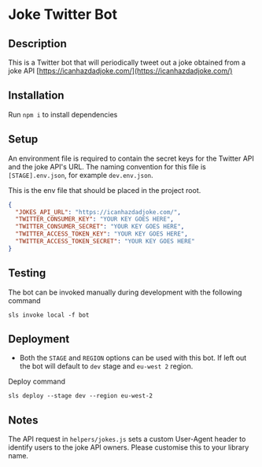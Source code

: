 <!--
title: Joke Twitter Bot
description: Twitter bot that will periodically tweet out a joke obtained from a joke API.
layout: Doc
framework: v1
platform: AWS
language: nodeJS
authorLink: 'https://github.com/Fixy250185'
authorName: 'Craig Sweaton'
authorAvatar: 'https://avatars0.githubusercontent.com/u/26969518?v=4&s=140'
-->

# Joke Twitter Bot

## Description

This is a Twitter bot that will periodically tweet out a joke obtained from a joke API [https://icanhazdadjoke.com/](https://icanhazdadjoke.com/)

## Installation

Run `npm i` to install dependencies

## Setup

An environment file is required to contain the secret keys for the Twitter API and the joke API's URL. The naming convention for this file is `[STAGE].env.json`, for example `dev.env.json`.

This is the env file that should be placed in the project root.

```json
{
  "JOKES_API_URL": "https://icanhazdadjoke.com/",
  "TWITTER_CONSUMER_KEY": "YOUR KEY GOES HERE",
  "TWITTER_CONSUMER_SECRET": "YOUR KEY GOES HERE",
  "TWITTER_ACCESS_TOKEN_KEY": "YOUR KEY GOES HERE",
  "TWITTER_ACCESS_TOKEN_SECRET": "YOUR KEY GOES HERE"
}
```

## Testing

The bot can be invoked manually during development with the following command

```
sls invoke local -f bot
```

## Deployment

- Both the `STAGE` and `REGION` options can be used with this bot. If left out the bot will default to `dev` stage and `eu-west 2` region.

Deploy command

```
sls deploy --stage dev --region eu-west-2
```

## Notes

The API request in `helpers/jokes.js` sets a custom User-Agent header to identify users to the joke API owners. Please customise this to your library name.
